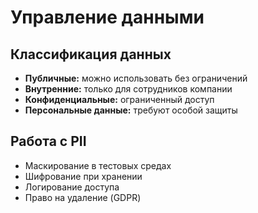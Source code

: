 # Управление данными

## Классификация данных
- **Публичные:** можно использовать без ограничений
- **Внутренние:** только для сотрудников компании
- **Конфиденциальные:** ограниченный доступ
- **Персональные данные:** требуют особой защиты

## Работа с PII
- Маскирование в тестовых средах
- Шифрование при хранении
- Логирование доступа
- Право на удаление (GDPR)
